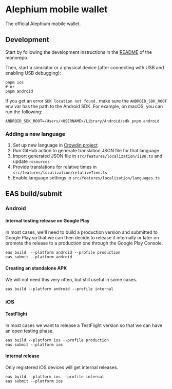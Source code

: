 # Alephium mobile wallet

The official Alephium mobile wallet.

## Development

Start by following the development instructions in the [README](../../README.md) of the monorepo.

Then, start a simulator or a physical device (after connecting with USB and enabling USB debugging):

```shell
pnpm ios
# or
pnpm android
```

If you get an error `SDK location not found.` make sure the `ANDROID_SDK_ROOT` env var has the path to the Android SDK. For example, on macOS, you can run the following:

```shell
ANDROID_SDK_ROOT=/Users/<USERNAME>/Library/Android/sdk pnpm android
```

### Adding a new language

1. Set up new language in [Crowdin project](https://crowdin.com/project/alephium)
1. Run GitHub action to generate translation JSON file for that language
1. Import generated JSON file in `src/features/localization/i18n.ts` and update `resources`
1. Provide translations for relative times in `src/features/localization/relativeTime.ts`
1. Enable language settings in `src/features/localization/languages.ts`

## EAS build/submit

### Android

#### Internal testing release on Google Play

In most cases, we'll need to build a production version and submitted to Google Play so that we can then decide to release it internally or later on promote the release to a production one through the Google Play Console.

```shell
eas build  --platform android --profile production
eas submit --platform android
```

#### Creating an standalone APK

We will not need this very often, but still useful in some cases.

```shell
eas build --platform android --profile internal
```

### iOS

#### TestFlight

In most cases we want to release a TestFlight version so that we can have an open testing phase.

```shell
eas build --platform ios --profile production
eas submit --platform ios
```

#### Internal release

Only registered iOS devices will get internal releases.

```shell
eas build --platform ios --profile internal
eas submit --platform ios
```
